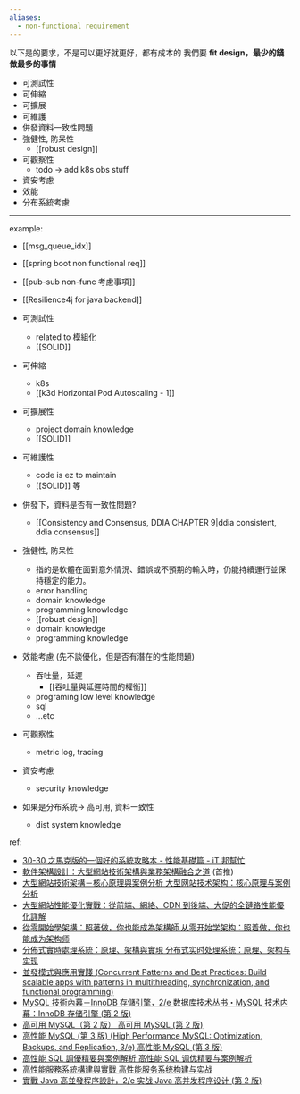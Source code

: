 ```yaml
---
aliases:
  - non-functional requirement
---
```


以下是的要求，不是可以更好就更好，都有成本的
我們要 **fit design，最少的錢做最多的事情**
- 可測試性
- 可伸縮
- 可擴展
- 可維護
- 併發資料一致性問題
- 強健性, 防呆性
	- [[robust design]]
- 可觀察性
	- todo -> add k8s obs stuff
- 資安考慮
- 效能
- 分布系統考慮
---

example:
- [[msg_queue_idx]]
- [[spring boot non functional req]]
- [[pub-sub non-func 考慮事項]]
- [[Resilience4j for java backend]]





- 可測試性
	- related to 模組化
	- [[SOLID]]
- 可伸縮
	- k8s
	- [[k3d Horizontal Pod Autoscaling - 1]]
- 可擴展性
	- project domain knowledge
	- [[SOLID]]
- 可維護性
	- code is ez to maintain
	- [[SOLID]] 等
- 併發下，資料是否有一致性問題?
	- [[Consistency and Consensus, DDIA CHAPTER 9|ddia consistent, ddia consensus]]
- 強健性, 防呆性
	- 指的是軟體在面對意外情況、錯誤或不預期的輸入時，仍能持續運行並保持穩定的能力。
	- error handling
	- domain knowledge
	- programming knowledge
	- [[robust design]] 
	- domain knowledge
	- programming knowledge
- 效能考慮 (先不談優化，但是否有潛在的性能問題)
	- 吞吐量，延遲
		- [[吞吐量與延遲時間的權衡]]
	- programing low level knowledge
	- sql
	- ...etc
- 可觀察性
	- metric log, tracing
- 資安考慮
	- security knowledge
- 如果是分布系統→ 高可用, 資料一致性
	- dist system knowledge





ref:
- [30-30 之馬克版的一個好的系統攻略本 - 性能基礎篇 - iT 邦幫忙](https://ithelp.ithome.com.tw/articles/10228238)
- [軟件架構設計：大型網站技術架構與業務架構融合之道](https://www.tenlong.com.tw/products/9787121356032?list_name=lv) (首推)
- [大型網站技術架構－核心原理與案例分析 大型网站技术架构：核心原理与案例分析](https://www.tenlong.com.tw/products/9787121212000)
- [大型網站性能優化實戰：從前端、網絡、CDN 到後端、大促的全鏈路性能優化詳解](https://www.tenlong.com.tw/products/9787121350023)
- [從零開始學架構：照著做，你也能成為架構師 从零开始学架构：照着做，你也能成为架构师](https://www.tenlong.com.tw/products/9787121347917?list_name=p-b-zh_cn)
- [分佈式實時處理系統：原理、架構與實現 分布式实时处理系统：原理、架构与实现](https://www.tenlong.com.tw/products/9787111539964)
- [並發模式與應用實踐 (Concurrent Patterns and Best Practices: Build scalable apps with patterns in multithreading, synchronization, and functional programming)](https://www.tenlong.com.tw/products/9787111625063?list_name=srh)
- [MySQL 技術內幕－InnoDB 存儲引擎，2/e 数据库技术丛书・MySQL 技术内幕：InnoDB 存储引擎 (第 2 版)](https://www.tenlong.com.tw/products/9787111422068?list_name=srh)
- [高可用 MySQL（第 2 版） 高可用 MySQL (第 2 版)](https://www.tenlong.com.tw/products/9787121266881?list_name=srh)
- [高性能 MySQL (第 3 版) (High Performance MySQL: Optimization, Backups, and Replication, 3/e) 高性能 MySQL (第 3 版)](https://www.tenlong.com.tw/products/9787121198854)
- [高性能 SQL 調優精要與案例解析 高性能 SQL 调优精要与案例解析](https://www.tenlong.com.tw/products/9787121323621)
- [高性能服務系統構建與實戰 高性能服务系统构建与实战](https://www.tenlong.com.tw/products/9787121315091)
- [實戰 Java 高並發程序設計，2/e 实战 Java 高并发程序设计 (第 2 版)](https://www.tenlong.com.tw/products/9787121350030)